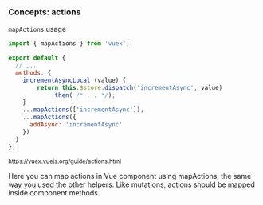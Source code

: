 ### Concepts: actions

`mapActions` usage

```js
import { mapActions } from 'vuex';

export default {
  // ...
  methods: {
    incrementAsyncLocal (value) {
        return this.$store.dispatch('incrementAsync', value)
            .then( /* ... */);
    }
    ...mapActions(['incrementAsync']),
    ...mapActions({
      addAsync: 'incrementAsync'
    })
  }
};
```

<small>https://vuex.vuejs.org/guide/actions.html</small>

<aside class="notes">
Here you can map actions in Vue component using mapActions,
the same way you used the other helpers.
Like mutations, actions should be mapped inside component methods.
</aside>

